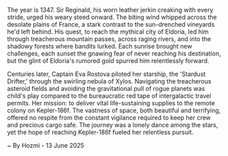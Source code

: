 
The year is 1347.  Sir Reginald, his worn leather jerkin creaking with every stride, urged his weary steed onward. The biting wind whipped across the desolate plains of France, a stark contrast to the sun-drenched vineyards he'd left behind.  His quest, to reach the mythical city of Eldoria, led him through treacherous mountain passes, across raging rivers, and into the shadowy forests where bandits lurked.  Each sunrise brought new challenges, each sunset the gnawing fear of never reaching his destination, but the glint of Eldoria's rumored gold spurred him relentlessly forward.

Centuries later, Captain Eva Rostova piloted her starship, the 'Stardust Drifter,' through the swirling nebula of Xylos.  Navigating the treacherous asteroid fields and avoiding the gravitational pull of rogue planets was child's play compared to the bureaucratic red tape of intergalactic travel permits.  Her mission: to deliver vital life-sustaining supplies to the remote colony on Kepler-186f.  The vastness of space, both beautiful and terrifying, offered no respite from the constant vigilance required to keep her crew and precious cargo safe.  The journey was a lonely dance among the stars, yet the hope of reaching Kepler-186f fueled her relentless pursuit.

~ By Hozmi - 13 June 2025

